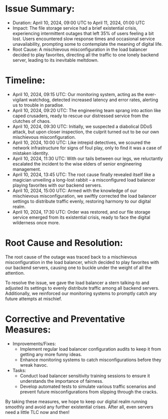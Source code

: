 # Issue Summary:

* Duration: April 10, 2024, 09:00 UTC to April 11, 2024, 01:00 UTC
* Impact: The file storage service had a brief existential crisis, experiencing intermittent outages that left 35% of users feeling a bit lost. Users encountered slow response times and occasional service unavailability, prompting some to contemplate the meaning of digital life.
* Root Cause: A mischievous misconfiguration in the load balancer decided to play favorites, directing all the traffic to one lonely backend server, leading to its inevitable meltdown.
# Timeline:

* April 10, 2024, 09:15 UTC: Our monitoring system, acting as the ever-vigilant watchdog, detected increased latency and error rates, alerting us to trouble in paradise.
* April 10, 2024, 09:20 UTC: The engineering team sprang into action like caped crusaders, ready to rescue our distressed service from the clutches of chaos.
* April 10, 2024, 09:30 UTC: Initially, we suspected a diabolical DDoS attack, but upon closer inspection, the culprit turned out to be our own mischievous misconfiguration.
* April 10, 2024, 10:00 UTC: Like intrepid detectives, we scoured the network infrastructure for signs of foul play, only to find it was a case of mistaken identity.
* April 10, 2024, 11:30 UTC: With our tails between our legs, we reluctantly escalated the incident to the wise elders of senior engineering management.
* April 10, 2024, 13:45 UTC: The root cause finally revealed itself like a magician unveiling a long-lost rabbit – a misconfigured load balancer playing favorites with our backend servers.
* April 10, 2024, 15:00 UTC: Armed with the knowledge of our mischievous misconfiguration, we swiftly corrected the load balancer settings to distribute traffic evenly, restoring harmony to our digital realm.
* April 10, 2024, 17:30 UTC: Order was restored, and our file storage service emerged from its existential crisis, ready to face the digital wilderness once more.
# Root Cause and Resolution:

The root cause of the outage was traced back to a mischievous misconfiguration in the load balancer, which decided to play favorites with our backend servers, causing one to buckle under the weight of all the attention.

To resolve the issue, we gave the load balancer a stern talking-to and adjusted its settings to evenly distribute traffic among all backend servers. Additionally, we reinforced our monitoring systems to promptly catch any future attempts at mischief.

# Corrective and Preventative Measures:

* Improvements/Fixes:
  * Implement regular load balancer configuration audits to keep it from getting any more funny ideas.
  * Enhance monitoring systems to catch misconfigurations before they wreak havoc.
* Tasks:
  * Conduct load balancer sensitivity training sessions to ensure it understands the importance of fairness.
  * Develop automated tests to simulate various traffic scenarios and prevent future misconfigurations from slipping through the cracks.

By taking these measures, we hope to keep our digital realm running smoothly and avoid any further existential crises. After all, even servers need a little TLC now and then!
